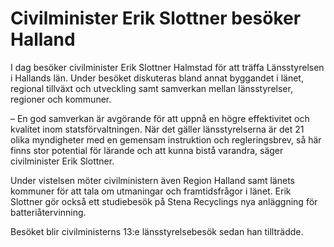 # Civilminister Erik Slottner besöker Halland

I dag besöker civilminister Erik Slottner Halmstad för att träffa Länsstyrelsen i Hallands län. Under besöket diskuteras bland annat byggandet i länet, regional tillväxt och utveckling samt samverkan mellan länsstyrelser, regioner och kommuner.

– En god samverkan är avgörande för att uppnå en högre effektivitet och kvalitet inom statsförvaltningen. När det gäller länsstyrelserna är det 21 olika myndigheter med en gemensam instruktion och regleringsbrev, så här finns stor potential för lärande och att kunna bistå varandra, säger civilminister Erik Slottner.

Under vistelsen möter civilministern även Region Halland samt länets kommuner för att tala om utmaningar och framtidsfrågor i länet. Erik Slottner gör också ett studiebesök på Stena Recyclings nya anläggning för batteriåtervinning.

Besöket blir civilministerns 13:e länsstyrelsebesök sedan han tillträdde.
